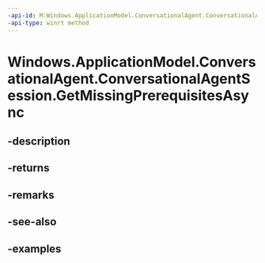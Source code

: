 ```yaml
---
-api-id: M:Windows.ApplicationModel.ConversationalAgent.ConversationalAgentSession.GetMissingPrerequisitesAsync
-api-type: winrt method
---
```


# Windows.ApplicationModel.ConversationalAgent.ConversationalAgentSession.GetMissingPrerequisitesAsync

<!--
public Windows.Foundation.IAsyncOperation<System.Collections.Generic.IReadOnlyList<Windows.ApplicationModel.ConversationalAgent.ConversationalAgentVoiceActivationPrerequisiteKind>> GetMissingPrerequisitesAsync ();
-->


## -description

## -returns

## -remarks

## -see-also

## -examples


